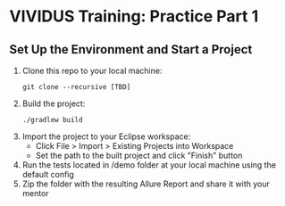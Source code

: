 # VIVIDUS Training: Practice Part 1

## Set Up the Environment and Start a Project

1.	Clone this repo to your local machine:
    ```shell
    git clone --recursive [TBD]
    ```
2.	Build the project:
    ```shell
    ./gradlew build
    ```
3.	Import the project to your Eclipse workspace: 
	- Click File > Import > Existing Projects into Workspace
	- Set the path to the built project and click "Finish" button
4.	Run the tests located in /demo folder at your local machine using the default config
5.	Zip the folder with the resulting Allure Report and share it with your mentor
